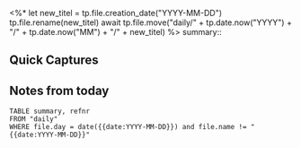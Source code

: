 <%*
   let new_titel = tp.file.creation_date("YYYY-MM-DD")
    tp.file.rename(new_titel)
   await tp.file.move("daily/" + tp.date.now("YYYY") +  "/" + tp.date.now("MM") + "/" + new_titel)
%>
summary::
## Quick Captures

## Notes from today
```dataview
TABLE summary, refnr
FROM "daily"
WHERE file.day = date({{date:YYYY-MM-DD}}) and file.name != "{{date:YYYY-MM-DD}}"
```
